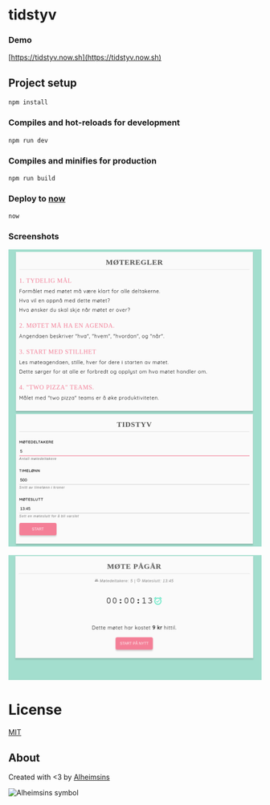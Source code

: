 # tidstyv

### Demo

[https://tidstyv.now.sh](https://tidstyv.now.sh)

## Project setup
```
npm install
```

### Compiles and hot-reloads for development
```
npm run dev
```

### Compiles and minifies for production
```
npm run build
```

### Deploy to [now](https://zeit.co/now)
```
now
```

### Screenshots

![](/static/tidstyv1.png)

![](/static/tidstyv2.png)


# License

[MIT](LICENSE)

## About

Created with <3 by [Alheimsins](https://github.com/Alheimsins)

![Alheimsins symbol](https://file-qwoleuymtm.now.sh "Alheimsins symbol")

